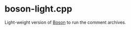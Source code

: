 # boson-light.cpp

Light-weight version of [Boson](https://github.com/sobotics/boson) to run the comment archives.


